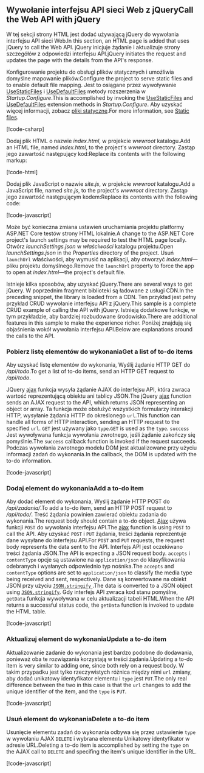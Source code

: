 ## <a name="call-the-web-api-with-jquery"></a><span data-ttu-id="d3cfe-101">Wywołanie interfejsu API sieci Web z jQuery</span><span class="sxs-lookup"><span data-stu-id="d3cfe-101">Call the Web API with jQuery</span></span>

<span data-ttu-id="d3cfe-102">W tej sekcji strony HTML jest dodać używającą jQuery do wywołania interfejsu API sieci Web.</span><span class="sxs-lookup"><span data-stu-id="d3cfe-102">In this section, an HTML page is added that uses jQuery to call the Web API.</span></span> <span data-ttu-id="d3cfe-103">jQuery inicjuje żądanie i aktualizuje strony szczegółów z odpowiedzi interfejsu API.</span><span class="sxs-lookup"><span data-stu-id="d3cfe-103">jQuery initiates the request and updates the page with the details from the API's response.</span></span>

<span data-ttu-id="d3cfe-104">Konfigurowanie projektu do obsługi plików statycznych i umożliwia domyślne mapowanie plików.</span><span class="sxs-lookup"><span data-stu-id="d3cfe-104">Configure the project to serve static files and to enable default file mapping.</span></span> <span data-ttu-id="d3cfe-105">Jest to osiągane przez wywoływanie [UseStaticFiles](/dotnet/api/microsoft.aspnetcore.builder.staticfileextensions.usestaticfiles#Microsoft_AspNetCore_Builder_StaticFileExtensions_UseStaticFiles_Microsoft_AspNetCore_Builder_IApplicationBuilder_) i [UseDefaultFiles](/dotnet/api/microsoft.aspnetcore.builder.defaultfilesextensions.usedefaultfiles#Microsoft_AspNetCore_Builder_DefaultFilesExtensions_UseDefaultFiles_Microsoft_AspNetCore_Builder_IApplicationBuilder_) metody rozszerzenia w *Startup.Configure*.</span><span class="sxs-lookup"><span data-stu-id="d3cfe-105">This is accomplished by invoking the [UseStaticFiles](/dotnet/api/microsoft.aspnetcore.builder.staticfileextensions.usestaticfiles#Microsoft_AspNetCore_Builder_StaticFileExtensions_UseStaticFiles_Microsoft_AspNetCore_Builder_IApplicationBuilder_) and [UseDefaultFiles](/dotnet/api/microsoft.aspnetcore.builder.defaultfilesextensions.usedefaultfiles#Microsoft_AspNetCore_Builder_DefaultFilesExtensions_UseDefaultFiles_Microsoft_AspNetCore_Builder_IApplicationBuilder_) extension methods in *Startup.Configure*.</span></span> <span data-ttu-id="d3cfe-106">Aby uzyskać więcej informacji, zobacz [pliki statyczne](xref:fundamentals/static-files).</span><span class="sxs-lookup"><span data-stu-id="d3cfe-106">For more information, see [Static files](xref:fundamentals/static-files).</span></span>

[!code-csharp[](../../tutorials/first-web-api/samples/2.0/TodoApi/Startup2.cs?name=snippet_Configure&highlight=3-4)]

<span data-ttu-id="d3cfe-107">Dodaj plik HTML o nazwie *index.html*, w projekcie *wwwroot* katalogu.</span><span class="sxs-lookup"><span data-stu-id="d3cfe-107">Add an HTML file, named *index.html*, to the project's *wwwroot* directory.</span></span> <span data-ttu-id="d3cfe-108">Zastąp jego zawartość następujący kod:</span><span class="sxs-lookup"><span data-stu-id="d3cfe-108">Replace its contents with the following markup:</span></span>

[!code-html[](../../tutorials/first-web-api/samples/2.0/TodoApi/wwwroot/index.html)]

<span data-ttu-id="d3cfe-109">Dodaj plik JavaScript o nazwie *site.js*, w projekcie *wwwroot* katalogu.</span><span class="sxs-lookup"><span data-stu-id="d3cfe-109">Add a JavaScript file, named *site.js*, to the project's *wwwroot* directory.</span></span> <span data-ttu-id="d3cfe-110">Zastąp jego zawartość następującym kodem:</span><span class="sxs-lookup"><span data-stu-id="d3cfe-110">Replace its contents with the following code:</span></span>

[!code-javascript[](../../tutorials/first-web-api/samples/2.0/TodoApi/wwwroot/site.js?name=snippet_SiteJs)]

<span data-ttu-id="d3cfe-111">Może być konieczna zmiana ustawień uruchamiania projektu platformy ASP.NET Core testów strony HTML lokalnie.</span><span class="sxs-lookup"><span data-stu-id="d3cfe-111">A change to the ASP.NET Core project's launch settings may be required to test the HTML page locally.</span></span> <span data-ttu-id="d3cfe-112">Otwórz *launchSettings.json* w *właściwości* katalogu projektu.</span><span class="sxs-lookup"><span data-stu-id="d3cfe-112">Open *launchSettings.json* in the *Properties* directory of the project.</span></span> <span data-ttu-id="d3cfe-113">Usuń `launchUrl` właściwości, aby wymusić na aplikacji, aby otworzyć *index.html*&mdash;pliku projektu domyślnego.</span><span class="sxs-lookup"><span data-stu-id="d3cfe-113">Remove the `launchUrl` property to force the app to open at *index.html*&mdash;the project's default file.</span></span>

<span data-ttu-id="d3cfe-114">Istnieje kilka sposobów, aby uzyskać jQuery.</span><span class="sxs-lookup"><span data-stu-id="d3cfe-114">There are several ways to get jQuery.</span></span> <span data-ttu-id="d3cfe-115">W poprzednim fragment biblioteki są ładowane z usługi CDN.</span><span class="sxs-lookup"><span data-stu-id="d3cfe-115">In the preceding snippet, the library is loaded from a CDN.</span></span> <span data-ttu-id="d3cfe-116">Ten przykład jest pełny przykład CRUD wywołanie interfejsu API z jQuery.</span><span class="sxs-lookup"><span data-stu-id="d3cfe-116">This sample is a complete CRUD example of calling the API with jQuery.</span></span> <span data-ttu-id="d3cfe-117">Istnieją dodatkowe funkcje, w tym przykładzie, aby bardziej rozbudowane środowisko.</span><span class="sxs-lookup"><span data-stu-id="d3cfe-117">There are additional features in this sample to make the experience richer.</span></span> <span data-ttu-id="d3cfe-118">Poniżej znajdują się objaśnienia wokół wywołania interfejsu API.</span><span class="sxs-lookup"><span data-stu-id="d3cfe-118">Below are explanations around the calls to the API.</span></span>

### <a name="get-a-list-of-to-do-items"></a><span data-ttu-id="d3cfe-119">Pobierz listę elementów do wykonania</span><span class="sxs-lookup"><span data-stu-id="d3cfe-119">Get a list of to-do items</span></span>

<span data-ttu-id="d3cfe-120">Aby uzyskać listę elementów do wykonania, Wyślij żądanie HTTP GET do */api/todo*.</span><span class="sxs-lookup"><span data-stu-id="d3cfe-120">To get a list of to-do items, send an HTTP GET request to */api/todo*.</span></span>

<span data-ttu-id="d3cfe-121">JQuery [ajax](https://api.jquery.com/jquery.ajax/) funkcja wysyła żądanie AJAX do interfejsu API, która zwraca wartość reprezentującą obiektu ani tablicy JSON.</span><span class="sxs-lookup"><span data-stu-id="d3cfe-121">The jQuery [ajax](https://api.jquery.com/jquery.ajax/) function sends an AJAX request to the API, which returns JSON representing an object or array.</span></span> <span data-ttu-id="d3cfe-122">Ta funkcja może obsłużyć wszystkich formularzy interakcji HTTP, wysyłanie żądania HTTP do określonego `url`.</span><span class="sxs-lookup"><span data-stu-id="d3cfe-122">This function can handle all forms of HTTP interaction, sending an HTTP request to the specified `url`.</span></span> <span data-ttu-id="d3cfe-123">`GET` jest używany jako `type`.</span><span class="sxs-lookup"><span data-stu-id="d3cfe-123">`GET` is used as the `type`.</span></span> <span data-ttu-id="d3cfe-124">`success` Jest wywoływana funkcja wywołania zwrotnego, jeśli żądanie zakończy się pomyślnie.</span><span class="sxs-lookup"><span data-stu-id="d3cfe-124">The `success` callback function is invoked if the request succeeds.</span></span> <span data-ttu-id="d3cfe-125">Podczas wywołania zwrotnego modelu DOM jest aktualizowane przy użyciu informacji zadań do wykonania.</span><span class="sxs-lookup"><span data-stu-id="d3cfe-125">In the callback, the DOM is updated with the to-do information.</span></span>

[!code-javascript[](../../tutorials/first-web-api/samples/2.0/TodoApi/wwwroot/site.js?name=snippet_GetData)]

### <a name="add-a-to-do-item"></a><span data-ttu-id="d3cfe-126">Dodaj element do wykonania</span><span class="sxs-lookup"><span data-stu-id="d3cfe-126">Add a to-do item</span></span>

<span data-ttu-id="d3cfe-127">Aby dodać element do wykonania, Wyślij żądanie HTTP POST do */api/zadania/*.</span><span class="sxs-lookup"><span data-stu-id="d3cfe-127">To add a to-do item, send an HTTP POST request to */api/todo/*.</span></span> <span data-ttu-id="d3cfe-128">Treść żądania powinien zawierać obiektu zadania do wykonania.</span><span class="sxs-lookup"><span data-stu-id="d3cfe-128">The request body should contain a to-do object.</span></span> <span data-ttu-id="d3cfe-129">[Ajax](https://api.jquery.com/jquery.ajax/) używa funkcji `POST` do wywołania interfejsu API.</span><span class="sxs-lookup"><span data-stu-id="d3cfe-129">The [ajax](https://api.jquery.com/jquery.ajax/) function is using `POST` to call the API.</span></span> <span data-ttu-id="d3cfe-130">Aby uzyskać `POST` i `PUT` żądania, treści żądania reprezentuje dane wysyłane do interfejsu API.</span><span class="sxs-lookup"><span data-stu-id="d3cfe-130">For `POST` and `PUT` requests, the request body represents the data sent to the API.</span></span> <span data-ttu-id="d3cfe-131">Interfejs API jest oczekiwano treści żądania JSON.</span><span class="sxs-lookup"><span data-stu-id="d3cfe-131">The API is expecting a JSON request body.</span></span> <span data-ttu-id="d3cfe-132">`accepts` i `contentType` opcje są ustawione na `application/json` do klasyfikowania odebranych i wysłanych odpowiednio typ nośnika.</span><span class="sxs-lookup"><span data-stu-id="d3cfe-132">The `accepts` and `contentType` options are set to `application/json` to classify the media type being received and sent, respectively.</span></span> <span data-ttu-id="d3cfe-133">Dane są konwertowane na obiekt JSON przy użyciu [ `JSON.stringify` ](https://developer.mozilla.org/docs/Web/JavaScript/Reference/Global_Objects/JSON/stringify).</span><span class="sxs-lookup"><span data-stu-id="d3cfe-133">The data is converted to a JSON object using [`JSON.stringify`](https://developer.mozilla.org/docs/Web/JavaScript/Reference/Global_Objects/JSON/stringify).</span></span> <span data-ttu-id="d3cfe-134">Gdy interfejs API zwraca kod stanu pomyślne, `getData` funkcja wywoływana w celu aktualizacji tabeli HTML.</span><span class="sxs-lookup"><span data-stu-id="d3cfe-134">When the API returns a successful status code, the `getData` function is invoked to update the HTML table.</span></span>

[!code-javascript[](../../tutorials/first-web-api/samples/2.0/TodoApi/wwwroot/site.js?name=snippet_AddItem)]

### <a name="update-a-to-do-item"></a><span data-ttu-id="d3cfe-135">Aktualizuj element do wykonania</span><span class="sxs-lookup"><span data-stu-id="d3cfe-135">Update a to-do item</span></span>

<span data-ttu-id="d3cfe-136">Aktualizowanie zadanie do wykonania jest bardzo podobne do dodawania, ponieważ oba te rozwiązania korzystają w treści żądania.</span><span class="sxs-lookup"><span data-stu-id="d3cfe-136">Updating a to-do item is very similar to adding one, since both rely on a request body.</span></span> <span data-ttu-id="d3cfe-137">W takim przypadku jest tylko rzeczywistych różnica między nimi `url` zmiany, aby dodać unikatowy identyfikator elementu i `type` jest `PUT`.</span><span class="sxs-lookup"><span data-stu-id="d3cfe-137">The only real difference between the two in this case is that the `url` changes to add the unique identifier of the item, and the `type` is `PUT`.</span></span>

[!code-javascript[](../../tutorials/first-web-api/samples/2.0/TodoApi/wwwroot/site.js?name=snippet_AjaxPut)]

### <a name="delete-a-to-do-item"></a><span data-ttu-id="d3cfe-138">Usuń element do wykonania</span><span class="sxs-lookup"><span data-stu-id="d3cfe-138">Delete a to-do item</span></span>

<span data-ttu-id="d3cfe-139">Usunięcie elementu zadań do wykonania odbywa się przez ustawienie `type` w wywołaniu AJAX `DELETE` i wybrana elementu Unikatowy identyfikator w adresie URL.</span><span class="sxs-lookup"><span data-stu-id="d3cfe-139">Deleting a to-do item is accomplished by setting the `type` on the AJAX call to `DELETE` and specifing the item's unique identifier in the URL.</span></span>

[!code-javascript[](../../tutorials/first-web-api/samples/2.0/TodoApi/wwwroot/site.js?name=snippet_AjaxDelete)]
